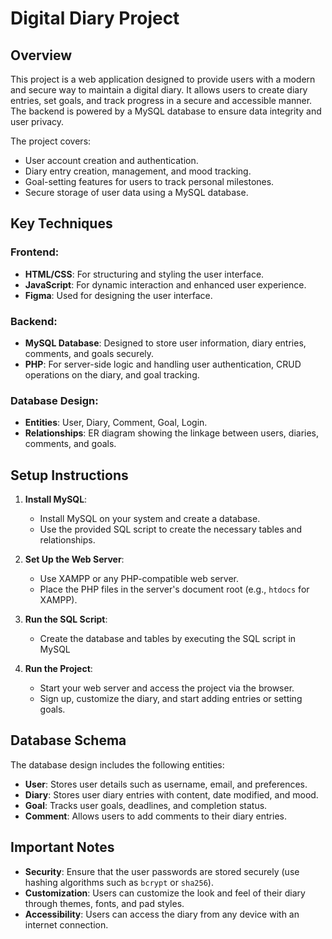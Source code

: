 # Digital Diary Project

## Overview

This project is a web application designed to provide users with a modern and secure way to maintain a digital diary. It allows users to create diary entries, set goals, and track progress in a secure and accessible manner. The backend is powered by a MySQL database to ensure data integrity and user privacy.

The project covers:
- User account creation and authentication.
- Diary entry creation, management, and mood tracking.
- Goal-setting features for users to track personal milestones.
- Secure storage of user data using a MySQL database.

## Key Techniques

### Frontend:
- **HTML/CSS**: For structuring and styling the user interface.
- **JavaScript**: For dynamic interaction and enhanced user experience.
- **Figma**: Used for designing the user interface.

### Backend:
- **MySQL Database**: Designed to store user information, diary entries, comments, and goals securely.
- **PHP**: For server-side logic and handling user authentication, CRUD operations on the diary, and goal tracking.

### Database Design:
- **Entities**: User, Diary, Comment, Goal, Login.
- **Relationships**: ER diagram showing the linkage between users, diaries, comments, and goals.

## Setup Instructions

1. **Install MySQL**:
   - Install MySQL on your system and create a database.
   - Use the provided SQL script to create the necessary tables and relationships.

2. **Set Up the Web Server**:
   - Use XAMPP or any PHP-compatible web server.
   - Place the PHP files in the server's document root (e.g., `htdocs` for XAMPP).

3. **Run the SQL Script**:
   - Create the database and tables by executing the SQL script in MySQL

4. **Run the Project**:
   - Start your web server and access the project via the browser.
   - Sign up, customize the diary, and start adding entries or setting goals.

## Database Schema

The database design includes the following entities:

- **User**: Stores user details such as username, email, and preferences.
- **Diary**: Stores user diary entries with content, date modified, and mood.
- **Goal**: Tracks user goals, deadlines, and completion status.
- **Comment**: Allows users to add comments to their diary entries.

## Important Notes

- **Security**: Ensure that the user passwords are stored securely (use hashing algorithms such as `bcrypt` or `sha256`).
- **Customization**: Users can customize the look and feel of their diary through themes, fonts, and pad styles.
- **Accessibility**: Users can access the diary from any device with an internet connection.
